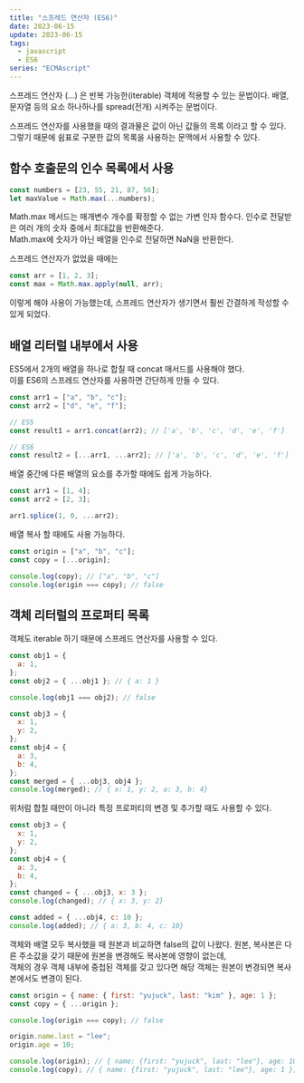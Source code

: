 ```yaml
---
title: "스프레드 연산자 (ES6)"
date: 2023-06-15
update: 2023-06-15
tags:
  - javascript
  - ES6
series: "ECMAscript"
---
```


스프레드 연산자 (...) 은 반복 가능한(iterable) 객체에 적용할 수 있는 문법이다. 배열, 문자열 등의 요소 하나하나를 spread(전개) 시켜주는 문법이다.

스프레드 연산자를 사용했을 때의 결과물은 값이 아닌 값들의 목록 이라고 할 수 있다. 그렇기 때문에 쉼표로 구분한 값의 목록을 사용하는 문맥에서 사용할 수 있다.

## 함수 호출문의 인수 목록에서 사용

```javascript
const numbers = [23, 55, 21, 87, 56];
let maxValue = Math.max(...numbers);
```

Math.max 메서드는 매개변수 개수를 확정할 수 없는 가변 인자 함수다. 인수로 전달받은 여러 개의 숫자 중에서 최대값을 반환해준다.  
Math.max에 숫자가 아닌 배열을 인수로 전달하면 NaN을 반환한다.

스프레드 연산자가 없었을 때에는

```javascript
const arr = [1, 2, 3];
const max = Math.max.apply(null, arr);
```

이렇게 해야 사용이 가능했는데, 스프레드 연산자가 생기면서 훨씬 간결하게 작성할 수 있게 되었다.

## 배열 리터럴 내부에서 사용

ES5에서 2개의 배열을 하나로 합칠 때 concat 매서드를 사용해야 했다.  
이를 ES6의 스프레드 연산자를 사용하면 간단하게 만들 수 있다.

```javascript
const arr1 = ["a", "b", "c"];
const arr2 = ["d", "e", "f"];

// ES5
const result1 = arr1.concat(arr2); // ['a', 'b', 'c', 'd', 'e', 'f']

// ES6
const result2 = [...arr1, ...arr2]; // ['a', 'b', 'c', 'd', 'e', 'f']
```

배열 중간에 다른 배열의 요소를 추가할 때에도 쉽게 가능하다.

```javascript
const arr1 = [1, 4];
const arr2 = [2, 3];

arr1.splice(1, 0, ...arr2);
```

배열 복사 할 때에도 사용 가능하다.

```javascript
const origin = ["a", "b", "c"];
const copy = [...origin];

console.log(copy); // ["a", "b", "c"]
console.log(origin === copy); // false
```

## 객체 리터럴의 프로퍼티 목록

객체도 iterable 하기 때문에 스프레드 연산자를 사용할 수 있다.

```javascript
const obj1 = {
  a: 1,
};
const obj2 = { ...obj1 }; // { a: 1 }

console.log(obj1 === obj2); // false

const obj3 = {
  x: 1,
  y: 2,
};
const obj4 = {
  a: 3,
  b: 4,
};
const merged = { ...obj3, obj4 };
console.log(merged); // { x: 1, y: 2, a: 3, b: 4}
```

위처럼 합칠 때만이 아니라 특정 프로퍼티의 변경 및 추가할 때도 사용할 수 있다.

```javascript
const obj3 = {
  x: 1,
  y: 2,
};
const obj4 = {
  a: 3,
  b: 4,
};
const changed = { ...obj3, x: 3 };
console.log(changed); // { x: 3, y: 2}

const added = { ...obj4, c: 10 };
console.log(added); // { a: 3, b: 4, c: 10}
```

객체와 배열 모두 복사했을 때 원본과 비교하면 false의 값이 나왔다.
원본, 복사본은 다른 주소값을 갖기 때문에 원본을 변경해도 복사본에 영향이 없는데,  
객체의 경우 객체 내부에 중첩된 객체를 갖고 있다면 해당 객체는 원본이 변경되면 복사본에서도 변경이 된다.

```javascript
const origin = { name: { first: "yujuck", last: "kim" }, age: 1 };
const copy = { ...origin };

console.log(origin === copy); // false

origin.name.last = "lee";
origin.age = 10;

console.log(origin); // { name: {first: "yujuck", last: "lee"}, age: 10 };
console.log(copy); // { name: {first: "yujuck", last: "lee"}, age: 1 };
```
